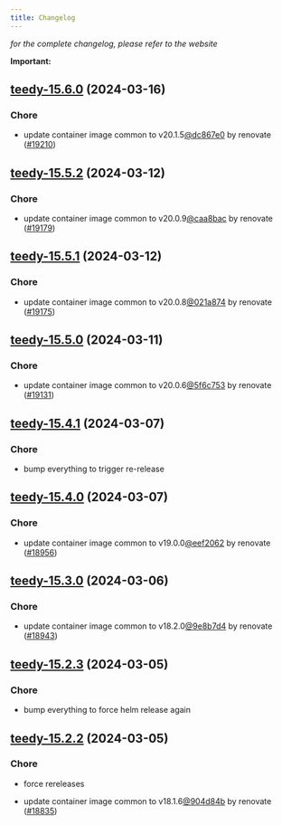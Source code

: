 ```yaml
---
title: Changelog
---
```



*for the complete changelog, please refer to the website*

**Important:**


## [teedy-15.6.0](https://github.com/truecharts/charts/compare/teedy-15.5.2...teedy-15.6.0) (2024-03-16)

### Chore



- update container image common to v20.1.5[@dc867e0](https://github.com/dc867e0) by renovate ([#19210](https://github.com/truecharts/charts/issues/19210))


## [teedy-15.5.2](https://github.com/truecharts/charts/compare/teedy-15.5.1...teedy-15.5.2) (2024-03-12)

### Chore



- update container image common to v20.0.9[@caa8bac](https://github.com/caa8bac) by renovate ([#19179](https://github.com/truecharts/charts/issues/19179))


## [teedy-15.5.1](https://github.com/truecharts/charts/compare/teedy-15.5.0...teedy-15.5.1) (2024-03-12)

### Chore



- update container image common to v20.0.8[@021a874](https://github.com/021a874) by renovate ([#19175](https://github.com/truecharts/charts/issues/19175))


## [teedy-15.5.0](https://github.com/truecharts/charts/compare/teedy-15.4.1...teedy-15.5.0) (2024-03-11)

### Chore



- update container image common to v20.0.6[@5f6c753](https://github.com/5f6c753) by renovate ([#19131](https://github.com/truecharts/charts/issues/19131))


## [teedy-15.4.1](https://github.com/truecharts/charts/compare/teedy-15.4.0...teedy-15.4.1) (2024-03-07)

### Chore



- bump everything to trigger re-release


## [teedy-15.4.0](https://github.com/truecharts/charts/compare/teedy-15.3.0...teedy-15.4.0) (2024-03-07)

### Chore



- update container image common to v19.0.0[@eef2062](https://github.com/eef2062) by renovate ([#18956](https://github.com/truecharts/charts/issues/18956))


## [teedy-15.3.0](https://github.com/truecharts/charts/compare/teedy-15.2.3...teedy-15.3.0) (2024-03-06)

### Chore



- update container image common to v18.2.0[@9e8b7d4](https://github.com/9e8b7d4) by renovate ([#18943](https://github.com/truecharts/charts/issues/18943))


## [teedy-15.2.3](https://github.com/truecharts/charts/compare/teedy-15.2.2...teedy-15.2.3) (2024-03-05)

### Chore



- bump everything to force helm release again


## [teedy-15.2.2](https://github.com/truecharts/charts/compare/teedy-15.2.0...teedy-15.2.2) (2024-03-05)

### Chore



- force rereleases

- update container image common to v18.1.6[@904d84b](https://github.com/904d84b) by renovate ([#18835](https://github.com/truecharts/charts/issues/18835))








